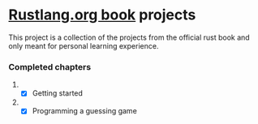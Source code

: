 # [Rustlang.org book](https://doc.rust-lang.org/stable/book/) projects

This project is a collection of the projects from the official rust book and only meant for personal learning experience.

### Completed chapters

1. -[x] Getting started

2. -[x] Programming a guessing game